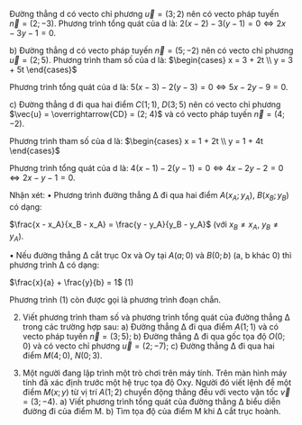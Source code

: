Đường thẳng d có vecto chỉ phương $\vec{u} = (3; 2)$ nên có vecto pháp tuyến $\vec{n} = (2; -3)$.
Phương trình tổng quát của d là: $2(x - 2) - 3(y - 1) = 0 \Leftrightarrow 2x - 3y - 1 = 0$.

b) Đường thẳng d có vecto pháp tuyến $\vec{n} = (5; -2)$ nên có vecto chỉ phương $\vec{u} = (2; 5)$.
Phương trình tham số của d là:
$\begin{cases}
x = 3 + 2t \\
y = 3 + 5t
\end{cases}$

Phương trình tổng quát của d là: $5(x - 3) - 2(y - 3) = 0 \Leftrightarrow 5x - 2y - 9 = 0$.

c) Đường thẳng d đi qua hai điểm $C(1; 1)$, $D(3; 5)$ nên có vecto chỉ phương $\vec{u} = \overrightarrow{CD} = (2; 4)$
và có vecto pháp tuyến $\vec{n} = (4; -2)$.

Phương trình tham số của d là: $\begin{cases}
x = 1 + 2t \\
y = 1 + 4t
\end{cases}$

Phương trình tổng quát của d là:
$4(x - 1) - 2(y - 1) = 0 \Leftrightarrow 4x - 2y - 2 = 0 \Leftrightarrow 2x - y - 1 = 0$.

Nhận xét:
• Phương trình đường thẳng Δ đi qua hai điểm $A(x_A; y_A)$, $B(x_B; y_B)$ có dạng:

$\frac{x - x_A}{x_B - x_A} = \frac{y - y_A}{y_B - y_A}$ (với $x_B \neq x_A$, $y_B \neq y_A$).

• Nếu đường thẳng Δ cắt trục Ox và Oy tại $A(a; 0)$ và $B(0; b)$ (a, b khác 0) thì phương trình Δ có dạng:

$\frac{x}{a} + \frac{y}{b} = 1$ (1)

Phương trình (1) còn được gọi là phương trình đoạn chắn.

2. Viết phương trình tham số và phương trình tổng quát của đường thẳng Δ trong các trường hợp sau:
a) Đường thẳng Δ đi qua điểm $A(1; 1)$ và có vecto pháp tuyến $\vec{n} = (3; 5)$;
b) Đường thẳng Δ đi qua gốc tọa độ $O(0; 0)$ và có vecto chỉ phương $\vec{u} = (2; -7)$;
c) Đường thẳng Δ đi qua hai điểm $M(4; 0)$, $N(0; 3)$.

3. Một người đang lập trình một trò chơi trên máy tính. Trên màn hình máy tính đã xác định trước một hệ trục tọa độ Oxy. Người đó viết lệnh để một điểm $M(x; y)$ từ vị trí $A(1; 2)$ chuyển động thẳng đều với vecto vận tốc $\vec{v} = (3; -4)$.
a) Viết phương trình tổng quát của đường thẳng Δ biểu diễn đường đi của điểm M.
b) Tìm tọa độ của điểm M khi Δ cắt trục hoành.